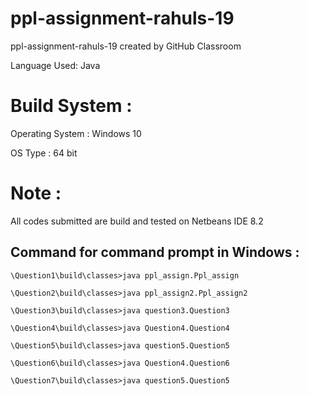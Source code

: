 # ppl-assignment-rahuls-19
ppl-assignment-rahuls-19 created by GitHub Classroom

Language Used: Java
# Build System :

Operating System : Windows 10

OS Type : 64 bit

# Note :
All codes submitted are build and tested on Netbeans IDE 8.2

## Command for command prompt in Windows :


```
\Question1\build\classes>java ppl_assign.Ppl_assign

\Question2\build\classes>java ppl_assign2.Ppl_assign2

\Question3\build\classes>java question3.Question3

\Question4\build\classes>java Question4.Question4

\Question5\build\classes>java question5.Question5

\Question6\build\classes>java Question4.Question6

\Question7\build\classes>java question5.Question5
```

